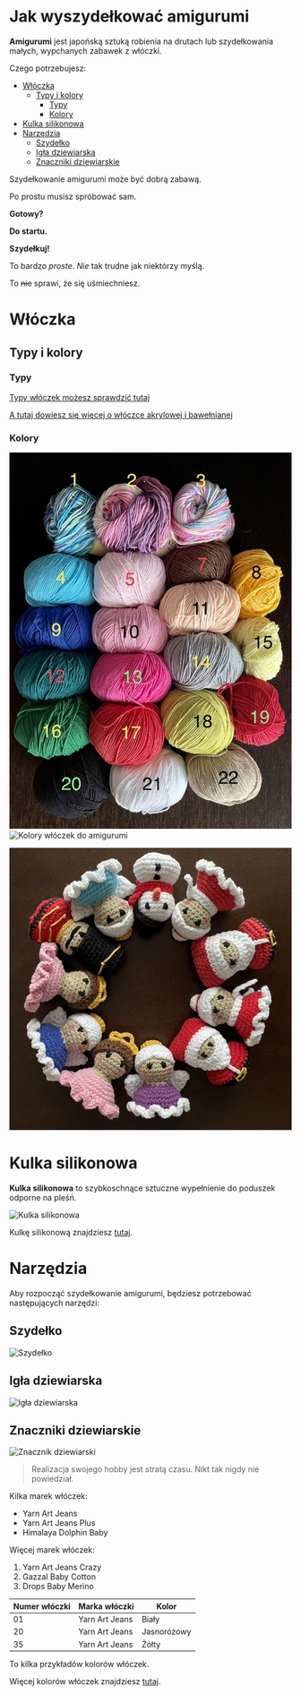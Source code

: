 ﻿# Jak wyszydełkować amigurumi<!-- omit in toc -->

**Amigurumi** jest japońską sztuką robienia na drutach lub szydełkowania małych, wypchanych zabawek z włóczki.

Czego potrzebujesz:
- [Włóczka](#włóczka)
  - [Typy i kolory](#typy-i-kolory)
    - [Typy](#typy)
    - [Kolory](#kolory)
- [Kulka silikonowa](#kulka-silikonowa)
- [Narzędzia](#narzędzia)
  - [Szydełko](#szydełko)
  - [Igła dziewiarska](#igła-dziewiarska)
  - [Znaczniki dziewiarskie](#znaczniki-dziewiarskie)

Szydełkowanie amigurumi może być dobrą zabawą.

Po prostu musisz spróbować sam.  

**Gotowy?**

**Do startu.**

__Szydełkuj!__

To bardzo _proste_.
*Nie* tak trudne jak niektórzy myślą.

To ~~nie~~ sprawi, że się uśmiechniesz.

# Włóczka
## Typy i kolory
### Typy

[Typy włóczek możesz sprawdzić tutaj](https://www.cuddlystitchescraft.com/best-yarn-for-making-amigurumi/)

[A tutaj dowiesz się więcej o włóczce akrylowej i bawełnianej](YarnTypes.md)

### Kolory

![Kolory włóczek](./images/yarncolours.jpeg "kolory włóczek")
![Kolory włóczek do amigurumi](https://cdn.aldi-digital.co.uk//Rumi-Yarn-B.jpg?o=D%24UIpIBr6t38IVAYRxz3xZ098pcj&V=rPZ2 "kolory włóczek do amigurumi")

![Kolory amigurumi](./images/amigurumicolours.jpeg "kolory amigurumi")

# Kulka silikonowa
**Kulka silikonowa** to szybkoschnące sztuczne wypełnienie do poduszek odporne na pleśń.

![Kulka silikonowa](https://m.media-amazon.com/images/I/61PUqbP3haL.jpg "kulka silikonowa")

Kulkę silikonową znajdziesz [tutaj](https://allegro.pl/listing?string=kulka%20silikonowa&order=p).

# Narzędzia
Aby rozpocząć szydełkowanie amigurumi, będziesz potrzebować następujących narzędzi:

## Szydełko
![Szydełko](https://www.yarnplaza.com/resize/cloversofttouch.jpg/0/1100/True/clover-soft-touch-crochet-hook-0-5mm.jpg "szydełko firmy Clover")

## Igła dziewiarska
![Igła dziewiarska](https://m.media-amazon.com/images/I/51UpklZjEzL._AC_SY580_.jpg "igła dziewiarska")

## Znaczniki dziewiarskie
![Znacznik dziewiarski](https://images.squarespace-cdn.com/content/v1/56d9a09f62cd944f55317512/1484397300532-2TBYOA6MM5VWC5TEPON2/plastic-locking-stitch-markers.jpg?format=1500w "znaczniki dziewiarskie")

> Realizacja swojego hobby jest stratą czasu. Nikt tak nigdy nie powiedział.

Kilka marek włóczek:
- Yarn Art Jeans
- Yarn Art Jeans Plus
- Himalaya Dolphin Baby

Więcej marek włóczek:  
1. Yarn Art Jeans Crazy
2. Gazzal Baby Cotton
3. Drops Baby Merino

| Numer włóczki | Marka włóczki     | Kolor    |
| ----------- | -------------- | ---------- |
| 01          | Yarn Art Jeans | Biały     |
| 20          | Yarn Art Jeans | Jasnoróżowy |
| 35          | Yarn Art Jeans | Żółty     |

To kilka przykładów kolorów włóczek.

Więcej kolorów włóczek znajdziesz [tutaj](https://www.olimoripasmanteria.pl/kategoria-produktu/wloczki/jeans/).
